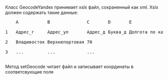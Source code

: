 Класс GeocodeYandex принимает xslx файл, сохраненный как xml. Xslx должен содержать такие данные:<br/>
<pre>
    A           B              C       D       E                F<br/>
1   Адрес_г     Адрес_ул       Адрес_д Буква_д Долгота по карте Широта по карте<br/>
2   Владивосток Верхнепортовая 70<br/>
3   ...         ...            ...<br/>
</pre>
Метод setGeocode читает файл и записывает координаты в соответсвующие поля<br/>
